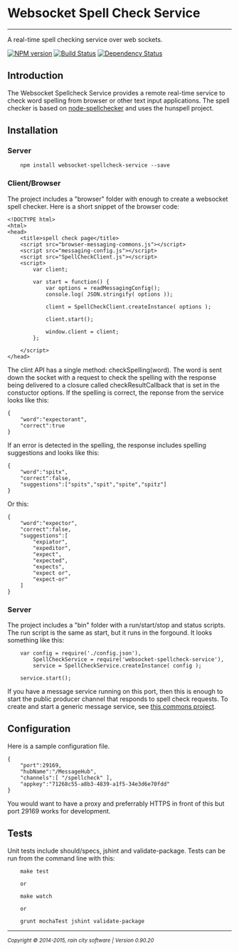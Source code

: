 # Websocket Spell Check Service
- - -

A real-time spell checking service over web sockets.

[![NPM version](https://badge.fury.io/js/websocket-spellcheck-service.svg)](http://badge.fury.io/js/websocket-spellcheck-service) [![Build Status](https://travis-ci.org/darrylwest/websocket-spellcheck-service.svg?branch=develop)](https://travis-ci.org/darrylwest/websocket-spellcheck-service) [![Dependency Status](https://david-dm.org/darrylwest/websocket-spellcheck-service.svg)](https://david-dm.org/darrylwest/websocket-spellcheck-service)

## Introduction

The Websocket Spellcheck Service provides a remote real-time service to check word spelling from browser or other text input applications.  The spell checker is based on [node-spellchecker](https://github.com/atom/node-spellchecker) and uses the hunspell project.

## Installation

### Server

~~~
	npm install websocket-spellcheck-service --save
~~~

### Client/Browser

The project includes a "browser" folder with enough to create a websocket spell checker.  Here is a short snippet of the browser code:

~~~
<!DOCTYPE html>
<html>
<head>
    <title>spell check page</title>
    <script src="browser-messaging-commons.js"></script>
    <script src="messaging-config.js"></script>
    <script src="SpellCheckClient.js"></script>
    <script>
        var client;

        var start = function() {
            var options = readMessagingConfig();
            console.log( JSON.stringify( options ));

            client = SpellCheckClient.createInstance( options );

            client.start();

            window.client = client;
        };

    </script>
</head>
~~~

The clint API has a single method: checkSpelling(word).  The word is sent down the socket with a request to check the spelling with the response being delivered to a closure called checkResultCallback that is set in the constuctor options.  If the spelling is correct, the reponse from the service looks like this:

~~~
{
	"word":"expectorant",
    "correct":true
}
~~~

If an error is detected in the spelling, the response includes spelling suggestions and looks like this:

~~~
{
	"word":"spitx",
    "correct":false,
    "suggestions":["spits","spit","spite","spitz"]
}
~~~

Or this:

~~~
{
	"word":"expector",
    "correct":false,
    "suggestions":[
    	"expiator",
        "expeditor",
        "expect",
        "expected",
        "expects",
        "expect or",
        "expect-or"
    ]
}
~~~

### Server

The project includes a "bin" folder with a run/start/stop and status scripts.  The run script is the same as start, but it runs in the forgound.  It looks something like this:

~~~
	var config = require('./config.json'),
    	SpellCheckService = require('websocket-spellcheck-service'),
        service = SpellCheckService.createInstance( config );

    service.start();
~~~

If you have a message service running on this port, then this is enough to start the public producer channel that responds to spell check requests.  To create and start a generic message service, see [this commons project](https://www.npmjs.org/package/node-messaging-commons).

## Configuration

Here is a sample configuration file.

~~~
{
    "port":29169,
    "hubName":"/MessageHub",
    "channels":[ "/spellcheck" ],
    "appkey":"71268c55-a8b3-4839-a1f5-34e3d6e70fdd"
}
~~~

You would want to have a proxy and preferrably HTTPS in front of this but port 29169 works for development.

## Tests

Unit tests include should/specs, jshint and validate-package.  Tests can be run from the command line with this:

~~~
    make test

    or

    make watch

    or

    grunt mochaTest jshint validate-package
~~~

- - -
<p><small><em>Copyright © 2014-2015, rain city software | Version 0.90.20</em></small></p>

